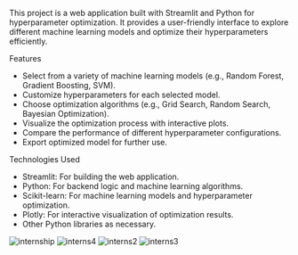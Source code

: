 
This project is a web application built with Streamlit and Python for hyperparameter optimization. 
It provides a user-friendly interface to explore different machine learning models and optimize their hyperparameters efficiently.

Features

- Select from a variety of machine learning models (e.g., Random Forest, Gradient Boosting, SVM).
- Customize hyperparameters for each selected model.
- Choose optimization algorithms (e.g., Grid Search, Random Search, Bayesian Optimization).
- Visualize the optimization process with interactive plots.
- Compare the performance of different hyperparameter configurations.
- Export optimized model for further use.

Technologies Used

- Streamlit: For building the web application.
- Python: For backend logic and machine learning algorithms.
- Scikit-learn: For machine learning models and hyperparameter optimization.
- Plotly: For interactive visualization of optimization results.
- Other Python libraries as necessary.

![internship](https://github.com/bhavibhat/Hyperparameter-optimization-app/assets/140182551/b3311d30-17af-4d45-aedb-fee6e6862afb)
![interns4](https://github.com/bhavibhat/Hyperparameter-optimization-app/assets/140182551/90fe05db-29d6-4de7-99ad-b49790a0c491)
![interns2](https://github.com/bhavibhat/Hyperparameter-optimization-app/assets/140182551/effb9606-7edc-49d7-80e0-9c68b7beb499)
![interns3](https://github.com/bhavibhat/Hyperparameter-optimization-app/assets/140182551/db5c03c9-996e-4af1-b08d-fe6b9cb8cf46)

